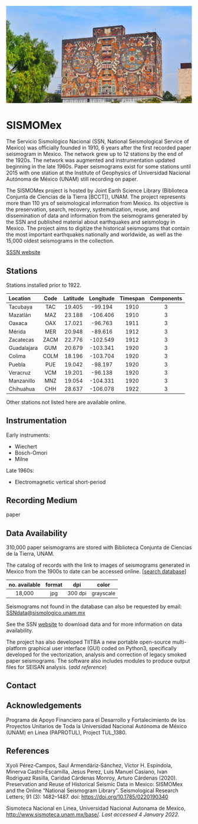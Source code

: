 <!---
layout              : page
show_meta           : false
title               : "Sismoteca Nacional en Línea, Universidad Nacional Autónoma de México"
subheadline         : "SISMOMex"
teaser              : "More information about this organization"
header:
   image_fullwidth  : "unam.jpg"
permalink           : "/organizations/unam"
breadcrumb          : true
--->

![some dummy txt](../../images/unam.jpg)

# SISMOMex

The Servicio Sismológico Nacional (SSN, National Seismological Service of Mexico) was officially founded in 1910, 6 years after the first recorded paper seismogram in Mexico. The network grew up to 12 stations by the end of the 1920s. The network was augmented and instrumentation updated beginning in the late 1960s. Paper seismograms exist for some stations until 2015 with one station at the Institute of Geophysics of Universidad Nacional Autónoma de México (UNAM) still recording on paper.

The SISMOMex project is hosted by Joint Earth Science Library (Biblioteca Conjunta de Ciencias de la Tierra [BCCT]), UNAM. The project represents more than 110 yrs of seismological information from Mexico. Its objective is the preservation, search, recovery, systematization, reuse, and dissemination of data and information from the seismograms generated by the SSN and published material about earthquakes and seismology in Mexico. The project aims to digitize the historical seismograms that contain the most important earthquakes nationally and worldwide, as well as the 15,000 oldest seismograms in the collection.

[SSSN website](http://www.sismoteca.unam.mx/)
## Stations

Stations installed prior to 1922.

**Location** | **Code** | **Latitude** | **Longitude** | **Timespan** | **Components**
:--- | :---: | :---: | :---: | :---: | :---:
Tacubaya | TAC | 19.405 | -99.194 | 1910 | 3
Mazatlán | MAZ | 23.188 | -106.406 | 1910 | 3
Oaxaca | OAX | 17.021 | -96.763 | 1911 | 3
Mérida | MER | 20.948 | -89.616 | 1912 | 3
Zacatecas | ZACM | 22.776 | -102.549 | 1912 | 3
Guadalajara | GUM | 20.679 | -103.341 | 1920 | 3
Colima | COLM | 18.196 | -103.704 | 1920 | 3
Puebla | PUE | 19.042 | -98.197 | 1920 | 3
Veracruz | VCM | 19.201 | -96.138 | 1920 | 3
Manzanillo | MNZ | 19.054 | -104.331 | 1920 | 3
Chihuahua | CHH | 28.637 | -106.078 | 1922 | 3

Other stations not listed here are available online.

## Instrumentation
Early instruments:
* Wiechert  
* Bosch-Omori  
* Milne  

Late 1960s:  
* Electromagnetic vertical short-period



## Recording Medium
paper

## Data Availability
310,000 paper seismograms are stored with Biblioteca Conjunta de Ciencias de la Tierra, UNAM.

The catalog of records with the link to images of seismograms generated in Mexico from the 1900s to date can be accessed online. [[search database](http://132.248.182.16:8991/F/-/?func=find-b-0&local_base=ati01)]

**no. available** | **format** | **dpi** | **color**
| :---: | :---: | :---: | :---:
18,000 | jpg| 300 dpi | grayscale

Seismograms not found in the database can also be requested by email: SSNdata@sismologico.unam.mx

See the SSN [website](http://www.sismoteca.unam.mx/) to download data and for more information on data availability.

The project has also developed TIITBA a new portable open-source multi-platform graphical user interface (GUI)
coded on Python3, specifically developed for the vectorization, analysis and correction of legacy smoked
paper seismograms. The software also includes modules to produce output files for SEISAN analysis. (*add reference*)

## Contact

## Acknowledgements
Programa de Apoyo Financiero para el Desarrollo y Fortalecimiento de los Proyectos
Unitarios de Toda la Universidad Nacional Autónoma de México
(UNAM) en Línea (PAPROTUL), Project TUL_1380.

## References
Xyoli Pérez‐Campos, Saul Armendáriz‐Sánchez, Víctor H. Espíndola, Minerva Castro‐Escamilla, Jesus Perez, Luis Manuel Casiano, Ivan Rodriguez Rasilla, Caridad Cárdenas Monroy, Arturo Cárdenas (2020). Preservation and Reuse of Historical Seismic Data in Mexico: SISMOMex and the Online “National Seismogram Library”. Seismological Research Letters; 91 (3): 1482–1487. doi: https://doi.org/10.1785/0220190340

Sismoteca Nacional en Linea, Universidad Nacional Autonama de Mexico, http://www.sismoteca.unam.mx/base/. *Last accessed 4 January 2022.*
